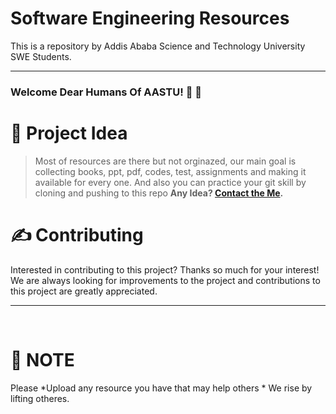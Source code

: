 # Software Engineering Resources
This is a repository by Addis Ababa Science and Technology University SWE Students.


---


### Welcome Dear Humans Of AASTU! 🥳 🚀

# 🧐 Project Idea

> Most of resources are there but not orginazed, our main goal is collecting books, ppt, pdf, codes, test, assignments and making it available for every one.
> And also you can practice your git skill by cloning and pushing to this repo
**Any Idea? [Contact the Me](https://t.me/realgemechis).**


# ✍️ Contributing

Interested in contributing to this project? Thanks so much for your interest! We are always looking for improvements to the project and contributions to this project are greatly appreciated.


---

<br />

# 💛 NOTE

Please *Upload any resource you have that may help others * We rise by lifting otheres.
